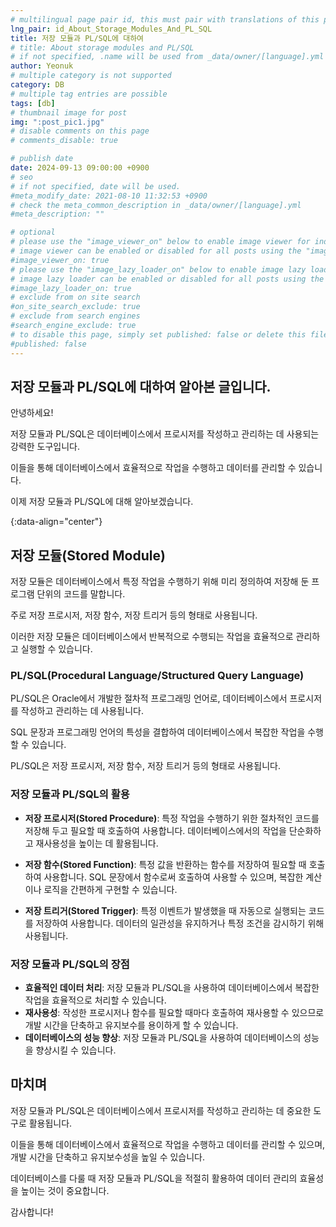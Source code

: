 ```yaml
---
# multilingual page pair id, this must pair with translations of this page. (This name must be unique)
lng_pair: id_About_Storage_Modules_And_PL_SQL
title: 저장 모듈과 PL/SQL에 대하여
# title: About storage modules and PL/SQL
# if not specified, .name will be used from _data/owner/[language].yml
author: Yeonuk
# multiple category is not supported
category: DB
# multiple tag entries are possible
tags: [db]
# thumbnail image for post
img: ":post_pic1.jpg"
# disable comments on this page
# comments_disable: true

# publish date
date: 2024-09-13 09:00:00 +0900
# seo
# if not specified, date will be used.
#meta_modify_date: 2021-08-10 11:32:53 +0900
# check the meta_common_description in _data/owner/[language].yml
#meta_description: ""

# optional
# please use the "image_viewer_on" below to enable image viewer for individual pages or posts (_posts/ or [language]/_posts folders).
# image viewer can be enabled or disabled for all posts using the "image_viewer_posts: true" setting in _data/conf/main.yml.
#image_viewer_on: true
# please use the "image_lazy_loader_on" below to enable image lazy loader for individual pages or posts (_posts/ or [language]/_posts folders).
# image lazy loader can be enabled or disabled for all posts using the "image_lazy_loader_posts: true" setting in _data/conf/main.yml.
#image_lazy_loader_on: true
# exclude from on site search
#on_site_search_exclude: true
# exclude from search engines
#search_engine_exclude: true
# to disable this page, simply set published: false or delete this file
#published: false
---
```


<!-- outline-start -->

## 저장 모듈과 PL/SQL에 대하여 알아본 글입니다.

안녕하세요!

저장 모듈과 PL/SQL은 데이터베이스에서 프로시저를 작성하고 관리하는 데 사용되는 강력한 도구입니다.

이들을 통해 데이터베이스에서 효율적으로 작업을 수행하고 데이터를 관리할 수 있습니다.

이제 저장 모듈과 PL/SQL에 대해 알아보겠습니다.

{:data-align="center"}

<!-- outline-end -->

## 저장 모듈(Stored Module)

저장 모듈은 데이터베이스에서 특정 작업을 수행하기 위해 미리 정의하여 저장해 둔 프로그램 단위의 코드를 말합니다.

주로 저장 프로시저, 저장 함수, 저장 트리거 등의 형태로 사용됩니다.

이러한 저장 모듈은 데이터베이스에서 반복적으로 수행되는 작업을 효율적으로 관리하고 실행할 수 있습니다.

### PL/SQL(Procedural Language/Structured Query Language)

PL/SQL은 Oracle에서 개발한 절차적 프로그래밍 언어로, 데이터베이스에서 프로시저를 작성하고 관리하는 데 사용됩니다.

SQL 문장과 프로그래밍 언어의 특성을 결합하여 데이터베이스에서 복잡한 작업을 수행할 수 있습니다.

PL/SQL은 저장 프로시저, 저장 함수, 저장 트리거 등의 형태로 사용됩니다.

### 저장 모듈과 PL/SQL의 활용

- **저장 프로시저(Stored Procedure)**: 특정 작업을 수행하기 위한 절차적인 코드를 저장해 두고 필요할 때 호출하여 사용합니다. 데이터베이스에서의 작업을 단순화하고 재사용성을 높이는 데 활용됩니다.

- **저장 함수(Stored Function)**: 특정 값을 반환하는 함수를 저장하여 필요할 때 호출하여 사용합니다. SQL 문장에서 함수로써 호출하여 사용할 수 있으며, 복잡한 계산이나 로직을 간편하게 구현할 수 있습니다.

- **저장 트리거(Stored Trigger)**: 특정 이벤트가 발생했을 때 자동으로 실행되는 코드를 저장하여 사용합니다. 데이터의 일관성을 유지하거나 특정 조건을 감시하기 위해 사용됩니다.

### 저장 모듈과 PL/SQL의 장점

- **효율적인 데이터 처리**: 저장 모듈과 PL/SQL을 사용하여 데이터베이스에서 복잡한 작업을 효율적으로 처리할 수 있습니다.
- **재사용성**: 작성한 프로시저나 함수를 필요할 때마다 호출하여 재사용할 수 있으므로 개발 시간을 단축하고 유지보수를 용이하게 할 수 있습니다.
- **데이터베이스의 성능 향상**: 저장 모듈과 PL/SQL을 사용하여 데이터베이스의 성능을 향상시킬 수 있습니다.

## 마치며

저장 모듈과 PL/SQL은 데이터베이스에서 프로시저를 작성하고 관리하는 데 중요한 도구로 활용됩니다.

이들을 통해 데이터베이스에서 효율적으로 작업을 수행하고 데이터를 관리할 수 있으며, 개발 시간을 단축하고 유지보수성을 높일 수 있습니다.

데이터베이스를 다룰 때 저장 모듈과 PL/SQL을 적절히 활용하여 데이터 관리의 효율성을 높이는 것이 중요합니다.

감사합니다!
